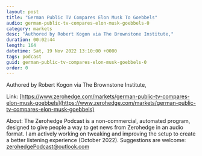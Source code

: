 ```yaml
---
layout: post
title: "German Public TV Compares Elon Musk To Goebbels"
audio: german-public-tv-compares-elon-musk-goebbels-0
category: markets
desc: "Authored by Robert Kogon via The Brownstone Institute,"
duration: 00:02:44
length: 164
datetime: Sat, 19 Nov 2022 13:10:00 +0000
tags: podcast
guid: german-public-tv-compares-elon-musk-goebbels-0
order: 0
---
```

Authored by Robert Kogon via The Brownstone Institute,

Link: [https://www.zerohedge.com/markets/german-public-tv-compares-elon-musk-goebbels](https://www.zerohedge.com/markets/german-public-tv-compares-elon-musk-goebbels)

About: The Zerohedge Podcast is a non-commercial, automated program, designed to give people a way to get news from Zerohedge in an audio format.  I am actively working on tweaking and improving the setup to create a better listening experience (October 2022).  Suggestions are welcome: [zerohedgePodcast@outlook.com](mailto:zerohedgePodcast@outlook.com)